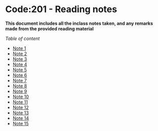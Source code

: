 # Code:201 - Reading notes 

**This document includes all the inclass notes taken, and any remarks made from the provided reading material**

*Table of content*
+ [Note 1](https://github.com/ghaithalaydi/reading-notes-201/blob/main/class-01.md)
+ [Note 2](https://github.com/ghaithalaydi/reading-notes-201/blob/main/class-02.md)
+ [Note 3](https://github.com/ghaithalaydi/reading-notes-201/blob/main/class-03.md)
+ [Note 4](https://github.com/ghaithalaydi/reading-notes-201/blob/main/class-04.md)
+ [Note 5](https://github.com/ghaithalaydi/reading-notes-201/blob/main/class-05.md)
+ [Note 6](https://github.com/ghaithalaydi/reading-notes-201/blob/main/class-06.md)
+ [Note 7](https://github.com/ghaithalaydi/reading-notes-201/blob/main/class-07.md)
+ [Note 8](https://link1.github)
+ [Note 9](https://link1.github)
+ [Note 10](https://link1.github)
+ [Note 11](https://link1.github)
+ [Note 12](https://link1.github)
+ [Note 13](https://link1.github)
+ [Note 14](https://link1.github)
+ [Note 15](https://link1.github)

